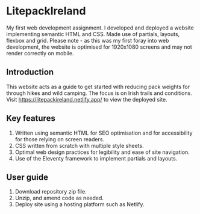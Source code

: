 # LitepackIreland
My first web development assignment. I developed and deployed a website implementing semantic HTML and CSS. Made use of partials, layouts, flexbox and grid.
Please note - as this was my first foray into web development, the website is optimised for 1920x1080 screens and may not render correctly on mobile.
 
## Introduction
This website acts as a guide to get started with reducing pack weights for through hikes and wild camping. The focus is on Irish trails and conditions.
Visit https://litepackireland.netlify.app/ to view the deployed site.

## Key features
1.	Written using semantic HTML for SEO optimisation and for accessibility for those relying on screen readers.
2.	CSS written from scratch with multiple style sheets.
3.	Optimal web design practices for legibility and ease of site navigation.
4.	Use of the Eleventy framework to implement partials and layouts.

## User guide
1. Download repository zip file.
2. Unzip, and amend code as needed.
3. Deploy site using a hosting platform such as Netlify.
